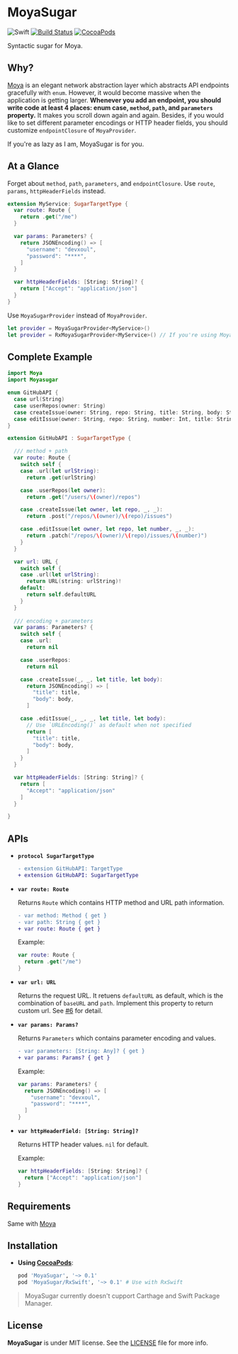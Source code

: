 # MoyaSugar

![Swift](https://img.shields.io/badge/Swift-3.0-orange.svg)
[![Build Status](https://travis-ci.org/devxoul/MoyaSugar.svg?branch=master)](https://travis-ci.org/devxoul/MoyaSugar)
[![CocoaPods](http://img.shields.io/cocoapods/v/MoyaSugar.svg)](https://cocoapods.org/pods/MoyaSugar)

Syntactic sugar for Moya.

## Why?

[Moya](https://github.com/Moya/Moya) is an elegant network abstraction layer which abstracts API endpoints gracefully with `enum`. However, it would become massive when the application is getting larger. **Whenever you add an endpoint, you should write code at least 4 places: enum case, `method`, `path`, and `parameters` property.** It makes you scroll down again and again. Besides, if you would like to set different parameter encodings or HTTP header fields, you should customize `endpointClosure` of `MoyaProvider`.

If you're as lazy as I am, MoyaSugar is for you.

## At a Glance

Forget about `method`, `path`, `parameters`, and `endpointClosure`. Use `route`, `params`, `httpHeaderFields` instead.

```swift
extension MyService: SugarTargetType {
  var route: Route {
    return .get("/me")
  }

  var params: Parameters? {
    return JSONEncoding() => [
      "username": "devxoul",
      "password": "****",
    ]
  }

  var httpHeaderFields: [String: String]? {
    return ["Accept": "application/json"]
  }
}
```

Use `MoyaSugarProvider` instead of `MoyaProvider`.

```swift
let provider = MoyaSugarProvider<MyService>()
let provider = RxMoyaSugarProvider<MyService>() // If you're using Moya/RxSwift
```

## Complete Example

```swift
import Moya
import Moyasugar

enum GitHubAPI {
  case url(String)
  case userRepos(owner: String)
  case createIssue(owner: String, repo: String, title: String, body: String?)
  case editIssue(owner: String, repo: String, number: Int, title: String?, body: String?)
}

extension GitHubAPI : SugarTargetType {

  /// method + path
  var route: Route {
    switch self {
    case .url(let urlString):
      return .get(urlString)

    case .userRepos(let owner):
      return .get("/users/\(owner)/repos")

    case .createIssue(let owner, let repo, _, _):
      return .post("/repos/\(owner)/\(repo)/issues")

    case .editIssue(let owner, let repo, let number, _, _):
      return .patch("/repos/\(owner)/\(repo)/issues/\(number)")
    }
  }

  var url: URL {
    switch self {
    case .url(let urlString):
      return URL(string: urlString)!
    default:
      return self.defaultURL
    }
  }
  
  /// encoding + parameters
  var params: Parameters? {
    switch self {
    case .url:
      return nil

    case .userRepos:
      return nil

    case .createIssue(_, _, let title, let body):
      return JSONEncoding() => [
        "title": title,
        "body": body,
      ]

    case .editIssue(_, _, _, let title, let body):
      // Use `URLEncoding()` as default when not specified
      return [
        "title": title,
        "body": body,
      ]
    }
  }

  var httpHeaderFields: [String: String]? {
    return [
      "Accept": "application/json"
    ]
  }

}
```

## APIs

- **`protocol SugarTargetType`**

    ```diff
    - extension GitHubAPI: TargetType
    + extension GitHubAPI: SugarTargetType
    ```

- **`var route: Route`**

    Returns `Route` which contains HTTP method and URL path information.

    ```diff
    - var method: Method { get }
    - var path: String { get }
    + var route: Route { get }
    ```

    Example:

    ```swift
    var route: Route {
      return .get("/me")
    }
    ```

- **`var url: URL`**

    Returns the request URL. It retuens `defaultURL` as default, which is the combination of `baseURL` and `path`. Implement this property to return custom url. See [#6](https://github.com/devxoul/MoyaSugar/pull/6) for detail.


- **`var params: Params?`**

    Returns `Parameters` which contains parameter encoding and values.

    ```diff
    - var parameters: [String: Any]? { get }
    + var params: Params? { get }
    ```
    
    Example:
   
    ```swift
    var params: Parameters? {
      return JSONEncoding() => [
        "username": "devxoul",
        "password": "****",
      ]
    }
    ```

- **`var httpHeaderField: [String: String]?`**

    Returns HTTP header values. `nil` for default.

    Example:

    ```swift
    var httpHeaderFields: [String: String]? {
      return ["Accept": "application/json"]
    }
    ```

## Requirements

Same with [Moya](https://github.com/Moya/Moya)

## Installation

- **Using [CocoaPods](https://cocoapods.org)**:

    ```ruby
    pod 'MoyaSugar', '~> 0.1'
    pod 'MoyaSugar/RxSwift', '~> 0.1' # Use with RxSwift
    ```

> MoyaSugar currently doesn't cupport Carthage and Swift Package Manager.

## License

**MoyaSugar** is under MIT license. See the [LICENSE](LICENSE) file for more info.

